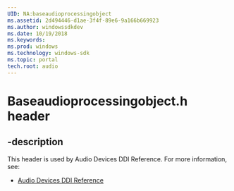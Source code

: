 ```yaml
---
UID: NA:baseaudioprocessingobject
ms.assetid: 2d494446-d1ae-3f4f-89e6-9a166b669923
ms.author: windowssdkdev
ms.date: 10/19/2018
ms.keywords: 
ms.prod: windows
ms.technology: windows-sdk
ms.topic: portal
tech.root: audio
---
```


# Baseaudioprocessingobject.h header


## -description


This header is used by Audio Devices DDI Reference. For more information, see:

- [Audio Devices DDI Reference](../_audio)